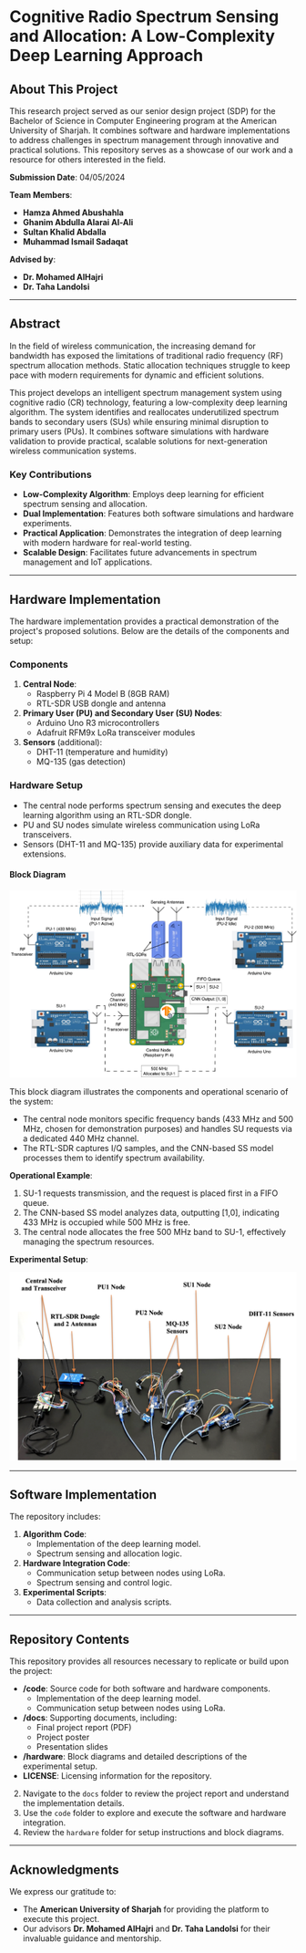 # Cognitive Radio Spectrum Sensing and Allocation: A Low-Complexity Deep Learning Approach

## About This Project

This research project served as our senior design project (SDP) for the Bachelor of Science in Computer Engineering program at the American University of Sharjah. It combines software and hardware implementations to address challenges in spectrum management through innovative and practical solutions. This repository serves as a showcase of our work and a resource for others interested in the field. 

**Submission Date**: 04/05/2024

**Team Members**:

- **Hamza Ahmed Abushahla**
- **Ghanim Abdulla Alarai Al-Ali**
- **Sultan Khalid Abdalla**
- **Muhammad Ismail Sadaqat**

**Advised by**:

- **Dr. Mohamed AlHajri**
- **Dr. Taha Landolsi**

---

## Abstract

In the field of wireless communication, the increasing demand for bandwidth has exposed the limitations of traditional radio frequency (RF) spectrum allocation methods. Static allocation techniques struggle to keep pace with modern requirements for dynamic and efficient solutions.

This project develops an intelligent spectrum management system using cognitive radio (CR) technology, featuring a low-complexity deep learning algorithm. The system identifies and reallocates underutilized spectrum bands to secondary users (SUs) while ensuring minimal disruption to primary users (PUs). It combines software simulations with hardware validation to provide practical, scalable solutions for next-generation wireless communication systems.

### Key Contributions

- **Low-Complexity Algorithm**: Employs deep learning for efficient spectrum sensing and allocation.
- **Dual Implementation**: Features both software simulations and hardware experiments.
- **Practical Application**: Demonstrates the integration of deep learning with modern hardware for real-world testing.
- **Scalable Design**: Facilitates future advancements in spectrum management and IoT applications.

---

## Hardware Implementation

The hardware implementation provides a practical demonstration of the project's proposed solutions. Below are the details of the components and setup:

### Components

1. **Central Node**:
   - Raspberry Pi 4 Model B (8GB RAM)
   - RTL-SDR USB dongle and antenna
2. **Primary User (PU) and Secondary User (SU) Nodes**:
   - Arduino Uno R3 microcontrollers
   - Adafruit RFM9x LoRa transceiver modules
3. **Sensors** (additional):
   - DHT-11 (temperature and humidity)
   - MQ-135 (gas detection)

### Hardware Setup

- The central node performs spectrum sensing and executes the deep learning algorithm using an RTL-SDR dongle.
- PU and SU nodes simulate wireless communication using LoRa transceivers.
- Sensors (DHT-11 and MQ-135) provide auxiliary data for experimental extensions.

#### Block Diagram

![Block Diagram](hardware/block_diagram.png)

This block diagram illustrates the components and operational scenario of the system:

- The central node monitors specific frequency bands (433 MHz and 500 MHz, chosen for demonstration purposes) and handles SU requests via a dedicated 440 MHz channel.
- The RTL-SDR captures I/Q samples, and the CNN-based SS model processes them to identify spectrum availability.

**Operational Example**:
  1. SU-1 requests transmission, and the request is placed first in a FIFO queue.
  2. The CNN-based SS model analyzes data, outputting [1,0], indicating 433 MHz is occupied while 500 MHz is free.
  3. The central node allocates the free 500 MHz band to SU-1, effectively managing the spectrum resources.

**Experimental Setup**:

![Experimental Setup](hardware/experimental_setup.png)

---

## Software Implementation

<!-- ### Tools Used

- **GNU Radio**: For signal processing and spectrum analysis.
- **Python**: For algorithm development and testing.
- **Arduino IDE**: For programming microcontrollers.

### Code Structure -->

The repository includes:

1. **Algorithm Code**:
   - Implementation of the deep learning model.
   - Spectrum sensing and allocation logic.
2. **Hardware Integration Code**:
   - Communication setup between nodes using LoRa.
   - Spectrum sensing and control logic.
3. **Experimental Scripts**:
   - Data collection and analysis scripts.

---

## Repository Contents

This repository provides all resources necessary to replicate or build upon the project:

- **/code**: Source code for both software and hardware components.
  - Implementation of the deep learning model.
  - Communication setup between nodes using LoRa.
- **/docs**: Supporting documents, including:
  - Final project report (PDF)
  - Project poster
  - Presentation slides
- **/hardware**: Block diagrams and detailed descriptions of the experimental setup.
- **LICENSE**: Licensing information for the repository.

2. Navigate to the `docs` folder to review the project report and understand the implementation details.
3. Use the `code` folder to explore and execute the software and hardware integration.
4. Review the `hardware` folder for setup instructions and block diagrams.

---

## Acknowledgments

We express our gratitude to:

- The **American University of Sharjah** for providing the platform to execute this project.
- Our advisors **Dr. Mohamed AlHajri** and **Dr. Taha Landolsi** for their invaluable guidance and mentorship.


